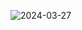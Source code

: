 ![2024-03-27](https://github.com/faFacundoAguilar/LOGIN/assets/124779712/3d56ca1b-1a5f-4608-adb7-a4c617629e14)
